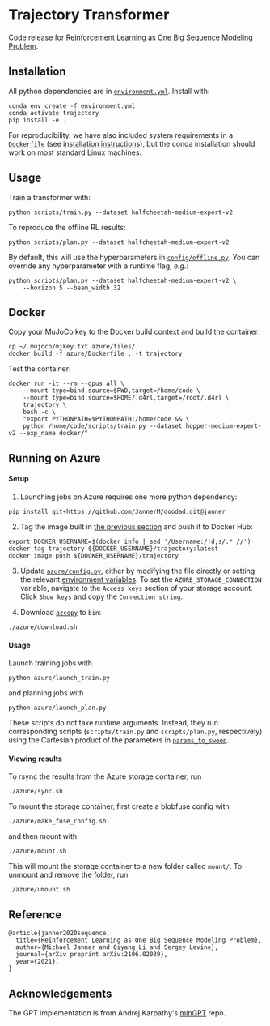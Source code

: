 # Trajectory Transformer

Code release for [Reinforcement Learning as One Big Sequence Modeling Problem](https://arxiv.org/abs/2106.02039).

## Installation

All python dependencies are in [`environment.yml`](environment.yml). Install with:

```
conda env create -f environment.yml
conda activate trajectory
pip install -e .
```

For reproducibility, we have also included system requirements in a [`Dockerfile`](azure/Dockerfile) (see [installation instructions](#Docker)), but the conda installation should work on most standard Linux machines.

## Usage

Train a transformer with:
```
python scripts/train.py --dataset halfcheetah-medium-expert-v2
```

To reproduce the offline RL results:
```
python scripts/plan.py --dataset halfcheetah-medium-expert-v2
```

By default, this will use the hyperparameters in [`config/offline.py`](config/offline.py). You can override any hyperparameter with a runtime flag, _e.g._:
```
python scripts/plan.py --dataset halfcheetah-medium-expert-v2 \
	--horizon 5 --beam_width 32
```

## Docker

Copy your MuJoCo key to the Docker build context and build the container:
```
cp ~/.mujoco/mjkey.txt azure/files/
docker build -f azure/Dockerfile . -t trajectory
```

Test the container:
```
docker run -it --rm --gpus all \
	--mount type=bind,source=$PWD,target=/home/code \
	--mount type=bind,source=$HOME/.d4rl,target=/root/.d4rl \
	trajectory \
	bash -c \
	"export PYTHONPATH=$PYTHONPATH:/home/code && \
	python /home/code/scripts/train.py --dataset hopper-medium-expert-v2 --exp_name docker/"
```

## Running on Azure

#### Setup

1. Launching jobs on Azure requires one more python dependency:
```
pip install git+https://github.com/JannerM/doodad.git@janner
```

2. Tag the image built in [the previous section](#Docker) and push it to Docker Hub:
```
export DOCKER_USERNAME=$(docker info | sed '/Username:/!d;s/.* //')
docker tag trajectory ${DOCKER_USERNAME}/trajectory:latest
docker image push ${DOCKER_USERNAME}/trajectory
```

3. Update [`azure/config.py`](azure/config.py), either by modifying the file directly or setting the relevant [environment variables](azure/config.py#L47-L52). To set the `AZURE_STORAGE_CONNECTION` variable, navigate to the `Access keys` section of your storage account. Click `Show keys` and copy the `Connection string`.

4. Download [`azcopy`](https://docs.microsoft.com/en-us/azure/storage/common/storage-use-azcopy-v10) to `bin`:
```
./azure/download.sh
```

#### Usage

Launch training jobs with
```
python azure/launch_train.py
```
and planning jobs with
```
python azure/launch_plan.py
```

These scripts do not take runtime arguments. Instead, they run corresponding scripts (`scripts/train.py` and `scripts/plan.py`, respectively) using the Cartesian product of the parameters in [`params_to_sweep`](azure/launch_train.py#L36-48).

#### Viewing results

To rsync the results from the Azure storage container, run
```
./azure/sync.sh
```

To mount the storage container, first create a blobfuse config with
```
./azure/make_fuse_config.sh
```
and then mount with
```
./azure/mount.sh
```
This will mount the storage container to a new folder called `mount/`. To unmount and remove the folder, run
```
./azure/umount.sh
```

## Reference
```
@article{janner2020sequence,
  title={Reinforcement Learning as One Big Sequence Modeling Problem},
  author={Michael Janner and Qiyang Li and Sergey Levine},
  journal={arXiv preprint arXiv:2106.02039},
  year={2021},
}
```

## Acknowledgements

The GPT implementation is from Andrej Karpathy's [minGPT](https://github.com/karpathy/minGPT) repo.
